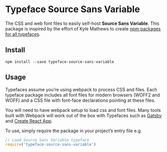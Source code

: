
# Typeface Source Sans Variable

The CSS and web font files to easily self-host **Source Sans Variable**. This package is inspired by the effort of Kyle Mathews to create [npm packages for all typefaces](https://www.bricolage.io/typefaces-easiest-way-to-self-host-fonts/).

## Install

`npm install --save typeface-source-sans-variable`

## Usage

Typefaces assume you’re using webpack to process CSS and files. Each typeface
package includes all font files for modern browsers (WOFF2 and WOFF) and
a CSS file with font-face declarations pointing at these files.

You will need to have webpack setup to load css and font files. Many tools built
with Webpack will work out of the box with Typefaces such as [Gatsby](https://github.com/gatsbyjs/gatsby)
and [Create React App](https://github.com/facebookincubator/create-react-app).

To use, simply require the package in your project’s entry file e.g.

```javascript
// Load Source Sans Variable typeface
require('typeface-source-sans-variable')
```
